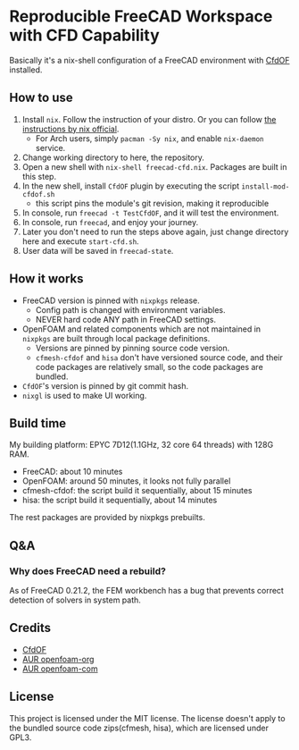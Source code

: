 # Reproducible FreeCAD Workspace with CFD Capability

Basically it's a nix-shell configuration of a FreeCAD environment with [CfdOF](https://github.com/jaheyns/CfdOF) installed.

## How to use

1. Install `nix`. Follow the instruction of your distro. Or you can follow [the instructions by nix official](https://nixos.org/download/).
    - For Arch users, simply `pacman -Sy nix`, and enable `nix-daemon` service.
1. Change working directory to here, the repository.
1. Open a new shell with `nix-shell freecad-cfd.nix`. Packages are built in this step.
1. In the new shell, install `CfdOF` plugin by executing the script `install-mod-cfdof.sh`
    - this script pins the module's git revision, making it reproducible
1. In console, run `freecad -t TestCfdOF`, and it will test the environment.
1. In console, run `freecad`, and enjoy your journey.
1. Later you don't need to run the steps above again, just change directory here and execute `start-cfd.sh`.
1. User data will be saved in `freecad-state`.

## How it works

- FreeCAD version is pinned with `nixpkgs` release.
    - Config path is changed with environment variables.
    - NEVER hard code ANY path in FreeCAD settings.
- OpenFOAM and related components which are not maintained in `nixpkgs` are built through local package definitions.
    - Versions are pinned by pinning source code version.
    - `cfmesh-cfdof` and `hisa` don't have versioned source code, and their code packages are relatively small, so the code packages are bundled.
- `CfdOF`'s version is pinned by git commit hash.
- `nixgl` is used to make UI working.

## Build time

My building platform: EPYC 7D12(1.1GHz, 32 core 64 threads) with 128G RAM.

- FreeCAD: about 10 minutes
- OpenFOAM: around 50 minutes, it looks not fully parallel
- cfmesh-cfdof: the script build it sequentially, about 15 minutes
- hisa: the script build it sequentially, about 14 minutes

The rest packages are provided by nixpkgs prebuilts.

## Q&A

### Why does FreeCAD need a rebuild?

As of FreeCAD 0.21.2, the FEM workbench has a bug that prevents correct detection of solvers in system path.

## Credits

- [CfdOF](https://github.com/jaheyns/CfdOF)
- [AUR openfoam-org](https://aur.archlinux.org/packages/openfoam-org)
- [AUR openfoam-com](https://aur.archlinux.org/packages/openfoam-com)

## License

This project is licensed under the MIT license.
The license doesn't apply to the bundled source code zips(cfmesh, hisa), which are licensed under GPL3.
